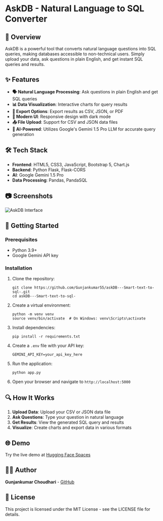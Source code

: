 # AskDB - Natural Language to SQL Converter

## 🌟 Overview

AskDB is a powerful tool that converts natural language questions into SQL queries, making databases accessible to non-technical users. Simply upload your data, ask questions in plain English, and get instant SQL queries and results.

## ✨ Features

- **🗣️ Natural Language Processing**: Ask questions in plain English and get SQL queries
- **📊 Data Visualization**: Interactive charts for query results
- **📁 Export Options**: Export results as CSV, JSON, or PDF
- **🎨 Modern UI**: Responsive design with dark mode
- **📤 File Upload**: Support for CSV and JSON data files
- **🧠 AI-Powered**: Utilizes Google's Gemini 1.5 Pro LLM for accurate query generation

## 🛠️ Tech Stack

- **Frontend**: HTML5, CSS3, JavaScript, Bootstrap 5, Chart.js
- **Backend**: Python Flask, Flask-CORS
- **AI**: Google Gemini 1.5 Pro
- **Data Processing**: Pandas, PandaSQL

## 📷 Screenshots

![AskDB Interface](https://raw.githubusercontent.com/Gunjankumar55/askDB---Smart-text-to-sql-/main/screenshots/demo.png)

## 🚀 Getting Started

### Prerequisites
- Python 3.9+
- Google Gemini API key

### Installation

1. Clone the repository:
   ```
   git clone https://github.com/Gunjankumar55/askDB---Smart-text-to-sql-.git
   cd askDB---Smart-text-to-sql-
   ```

2. Create a virtual environment:
   ```
   python -m venv venv
   source venv/bin/activate  # On Windows: venv\Scripts\activate
   ```

3. Install dependencies:
   ```
   pip install -r requirements.txt
   ```

4. Create a `.env` file with your API key:
   ```
   GEMINI_API_KEY=your_api_key_here
   ```

5. Run the application:
   ```
   python app.py
   ```

6. Open your browser and navigate to `http://localhost:5000`

## 🔍 How It Works

1. **Upload Data**: Upload your CSV or JSON data file
2. **Ask Questions**: Type your question in natural language
3. **Get Results**: View the generated SQL query and results
4. **Visualize**: Create charts and export data in various formats

## 🌐 Demo

Try the live demo at [Hugging Face Spaces](https://huggingface.co/spaces/gkc55/AskDb)

## 👨‍💻 Author

**Gunjankumar Choudhari** - [GitHub](https://github.com/Gunjankumar55)

## 📄 License

This project is licensed under the MIT License - see the LICENSE file for details. 
